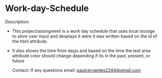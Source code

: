 # Work-day-Schedule

Description: 
 - This project/assingment is a work day schedule that uses local storage to store user input and desplays it were it was written  based on the id of the html attribute.
 - It also shows the time from dayjs and based on the time the text area attribute color should change depending if its in the past, present, or future

   Contact:
   If any questions email: paulcervantes2244@gmail.com
